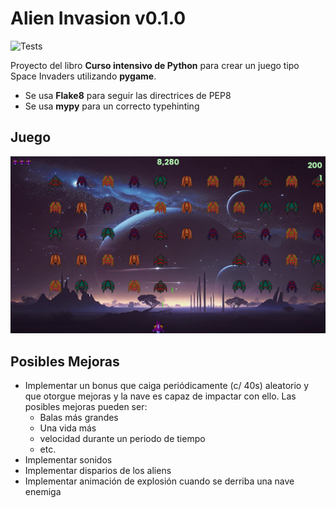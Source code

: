 # Alien Invasion v0.1.0
![Tests](https://github.com/sertemo/AlienInvasion/actions/workflows/tests.yml/badge.svg)

Proyecto del libro **Curso intensivo de Python** para crear un juego tipo Space Invaders utilizando **pygame**.
- Se usa **Flake8** para seguir las directrices de PEP8
- Se usa **mypy** para un correcto typehinting

## Juego
![alt text](<alieninvasion/images/alieninvasion.png>)

## Posibles Mejoras
- Implementar un bonus que caiga periódicamente (c/ 40s) aleatorio y que otorgue mejoras y la nave es capaz de
impactar con ello. Las posibles mejoras pueden ser: 
    - Balas más grandes
    - Una vida más
    - velocidad durante un periodo de tiempo
    - etc.
- Implementar sonidos
- Implementar disparios de los aliens
- Implementar animación de explosión cuando se derriba una nave enemiga
